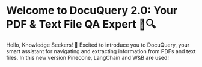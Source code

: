 # Welcome to DocuQuery 2.0: Your PDF & Text File QA Expert 📄🔍

Hello, Knowledge Seekers! 👋 Excited to introduce you to DocuQuery, your smart assistant for navigating and extracting information from PDFs and text files.
In this new version Pinecone, LangChain and W&B are used!
